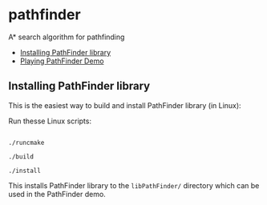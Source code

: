 # pathfinder
A* search algorithm for pathfinding

* <a href="#installing-pathfinder-library">Installing PathFinder library</a>
* <a href="https://github.com/valtteripyyhtia/pathfinder/tree/master/pathfinder-demo">Playing PathFinder Demo</a>

## Installing PathFinder library

This is the easiest way to build and install PathFinder library (in Linux):

Run thesse Linux scripts:

<code>
./runcmake
</code>

<code>
./build
</code>

<code>
./install
</code>

This installs PathFinder library to the <code>libPathFinder/</code> directory which can be used in the PathFinder demo.
